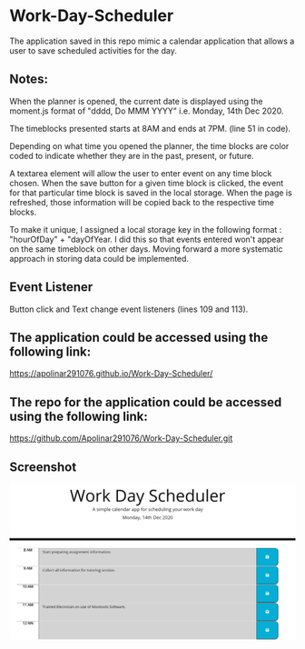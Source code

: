 # Work-Day-Scheduler
The application saved in this repo mimic a calendar application that allows a user to save scheduled activities for the day.

## Notes:
When the planner is opened, the current date is displayed using the moment.js format of "dddd, Do MMM YYYY" i.e. Monday, 14th Dec 2020.

The timeblocks presented starts at 8AM and ends at 7PM. (line 51 in code).

Depending on what time you opened the planner, the time blocks are color coded to indicate whether they are in the past, present, or future.

A textarea element will allow the user to enter event on any time block chosen. When the save button for a given time block is clicked, the event for that particular time block is saved in the local storage. When the page is refreshed, those information will be copied back to the respective time blocks. 

To make it unique, I assigned a local storage key in the following format : "hourOfDay" + "dayOfYear. I did this so that events entered won't appear on the same timeblock on other days. Moving forward a more systematic approach in storing data could be implemented.

## Event Listener

Button click and Text change event listeners (lines 109 and 113).


## The application could be accessed using the following link:
https://apolinar291076.github.io/Work-Day-Scheduler/

## The repo for the application could be accessed using the following link:
 https://github.com/Apolinar291076/Work-Day-Scheduler.git
 

## Screenshot

![](img/scheduler-capture.PNG)





